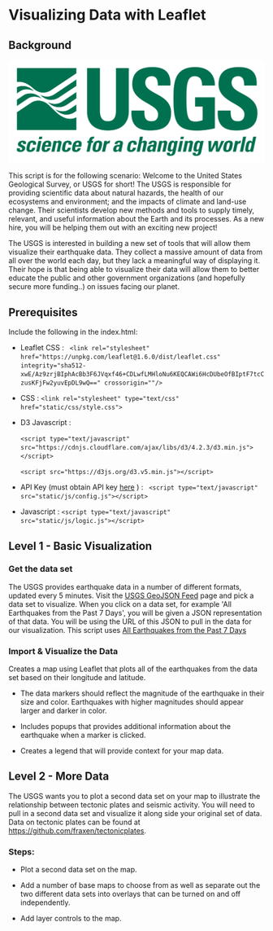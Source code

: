 # Visualizing Data with Leaflet


## Background
![1-Logo](Images/1-Logo.png)

This script is for the following scenario:
Welcome to the United States Geological Survey, or USGS for short! The USGS is responsible for providing scientific data about natural hazards, the health of our ecosystems and environment; and the impacts of climate and land-use change. Their scientists develop new methods and tools to supply timely, relevant, and useful information about the Earth and its processes. As a new hire, you will be helping them out with an exciting new project!

The USGS is interested in building a new set of tools that will allow them visualize their earthquake data. They collect a massive amount of data from all over the world each day, but they lack a meaningful way of displaying it. Their hope is that being able to visualize their data will allow them to better educate the public and other government organizations (and hopefully secure more funding..) on issues facing our planet.

## Prerequisites
Include the following in the index.html:
- Leaflet CSS : ` <link rel="stylesheet" href="https://unpkg.com/leaflet@1.6.0/dist/leaflet.css" integrity="sha512-xwE/Az9zrjBIphAcBb3F6JVqxf46+CDLwfLMHloNu6KEQCAWi6HcDUbeOfBIptF7tcCzusKFjFw2yuvEpDL9wQ==" crossorigin=""/>`

- CSS : `<link rel="stylesheet" type="text/css" href="static/css/style.css"> `

- D3 Javascript :

  `<script type="text/javascript" src="https://cdnjs.cloudflare.com/ajax/libs/d3/4.2.3/d3.min.js"></script>`
  
  `<script src="https://d3js.org/d3.v5.min.js"></script>`
  
 - API Key (must obtain API key [here](https://www.mapbox.com/?utm_medium=sem&utm_source=google&utm_campaign=sem|google|brand|chko-googlesearch-pr01-mapboxbrand-br.broad-us-landingpage-search&utm_term=brand&utm_content=chko-googlesearch-pr01-mapboxbrand-br.broad-us-landingpage-search&gclid=CjwKCAiAvonyBRB7EiwAadauqUCq0i1bqXUitituhm6Bk_6iYz3UDbZ0bEpKt30_ZuFm69nFz6gwGRoCfnYQAvD_BwE) ) : ` <script type="text/javascript" src="static/js/config.js"></script>`
 
 - Javascript : `<script type="text/javascript" src="static/js/logic.js"></script>`

## Level 1 - Basic Visualization

### Get the data set
The USGS provides earthquake data in a number of different formats, updated every 5 minutes. Visit the [USGS GeoJSON Feed](http://earthquake.usgs.gov/earthquakes/feed/v1.0/geojson.php) page and pick a data set to visualize. When you click on a data set, for example 'All Earthquakes from the Past 7 Days', you will be given a JSON representation of that data. You will be using the URL of this JSON to pull in the data for our visualization. This script uses [All Earthquakes from the Past 7 Days](https://earthquake.usgs.gov/earthquakes/feed/v1.0/summary/all_week.geojson) 

### Import & Visualize the Data
Creates a map using Leaflet that plots all of the earthquakes from the data set based on their longitude and latitude.

   * The data markers should reflect the magnitude of the earthquake in their size and color. Earthquakes with higher magnitudes should appear larger and darker in color.

   * Includes popups that provides additional information about the earthquake when a marker is clicked.

   * Creates a legend that will provide context for your map data.

## Level 2 - More Data
The USGS wants you to plot a second data set on your map to illustrate the relationship between tectonic plates and seismic activity. You will need to pull in a second data set and visualize it along side your original set of data. Data on tectonic plates can be found at <https://github.com/fraxen/tectonicplates>.

### Steps:

* Plot a second data set on the map.

* Add a number of base maps to choose from as well as separate out the two different data sets into overlays that can be turned on and off independently.

* Add layer controls to the map.







